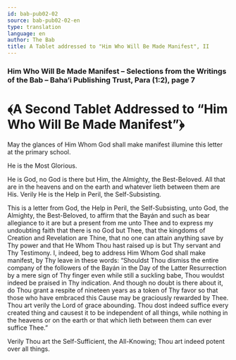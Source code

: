 ```yaml
---
id: bab-pub02-02
source: bab-pub02-02-en
type: translation
language: en
author: The Bab
title: A Tablet addressed to "Him Who Will Be Made Manifest", II
---
```

### Him Who Will Be Made Manifest – Selections from the Writings of the Bab – Baha’i Publishing Trust, Para (1:2), page 7

# ﴾A Second Tablet Addressed to “Him Who Will Be Made Manifest”﴿

May the glances of Him Whom God shall make manifest illumine this letter at the primary school.

He is the Most Glorious.

He is God, no God is there but Him, the Almighty, the Best-Beloved. All that are in the heavens and on the earth and whatever lieth between them are His. Verily He is the Help in Peril, the Self-Subsisting.

This is a letter from God, the Help in Peril, the Self-Subsisting, unto God, the Almighty, the Best-Beloved, to affirm that the Bayán and such as bear allegiance to it are but a present from me unto Thee and to express my undoubting faith that there is no God but Thee, that the kingdoms of Creation and Revelation are Thine, that no one can attain anything save by Thy power and that He Whom Thou hast raised up is but Thy servant and Thy Testimony. I, indeed, beg to address Him Whom God shall make manifest, by Thy leave in these words: “Shouldst Thou dismiss the entire company of the followers of the Bayán in the Day of the Latter Resurrection by a mere sign of Thy finger even while still a suckling babe, Thou wouldst indeed be praised in Thy indication. And though no doubt is there about it, do Thou grant a respite of nineteen years as a token of Thy favor so that those who have embraced this Cause may be graciously rewarded by Thee. Thou art verily the Lord of grace abounding. Thou dost indeed suffice every created thing and causest it to be independent of all things, while nothing in the heavens or on the earth or that which lieth between them can ever suffice Thee.”

Verily Thou art the Self-Sufficient, the All-Knowing; Thou art indeed potent over all things.